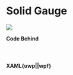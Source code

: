 # Solid Gauge

![](https://raw.githubusercontent.com/Live-Charts/WebSiteDocs/master/v1/Resources/gauges.png)

<pulled></pulled>

**Code Behind**

```{wpf,!https://raw.githubusercontent.com/beto-rodriguez/Live-Charts/master/Examples/Wpf/Gauges/Gauge360.xaml.cs}
```
```{uwp,!https://raw.githubusercontent.com/beto-rodriguez/Live-Charts/master/Examples/UWP/Gauges/Gauge360.xaml.cs}
```
```{wf,!https://raw.githubusercontent.com/beto-rodriguez/Live-Charts/master/Examples/WinForms/Gauge/360/Gauge360Example.cs}
```

**XAML{uwp||wpf}**

```{wpf,!https://raw.githubusercontent.com/beto-rodriguez/Live-Charts/master/Examples/Wpf/Gauges/Gauge360.xaml}
```
```{uwp,!https://raw.githubusercontent.com/beto-rodriguez/Live-Charts/master/Examples/UWP/Gauges/Gauge360.xaml}
```